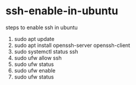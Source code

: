 # ssh-enable-in-ubuntu
steps to enable ssh in ubuntu

1. sudo apt update
2. sudo apt install openssh-server openssh-client
3. sudo systemctl status ssh
4. sudo ufw allow ssh
5. sudo ufw status
6. sudo ufw enable
7. sudo ufw status
